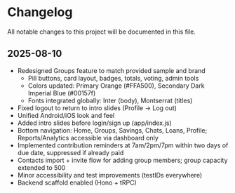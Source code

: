 # Changelog

All notable changes to this project will be documented in this file.

## 2025-08-10
- Redesigned Groups feature to match provided sample and brand
  - Pill buttons, card layout, badges, totals, voting, admin tools
  - Colors updated: Primary Orange (#FFA500), Secondary Dark Imperial Blue (#00157f)
  - Fonts integrated globally: Inter (body), Montserrat (titles)
- Fixed logout to return to intro slides (Profile → Log out)
- Unified Android/iOS look and feel
- Added intro slides before login/sign up (app/index.js)
- Bottom navigation: Home, Groups, Savings, Chats, Loans, Profile; Reports/Analytics accessible via dashboard only
- Implemented contribution reminders at 7am/2pm/7pm within two days of due date, suppressed if already paid
- Contacts import + invite flow for adding group members; group capacity extended to 500
- Minor accessibility and test improvements (testIDs everywhere)
- Backend scaffold enabled (Hono + tRPC)
